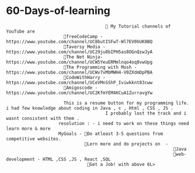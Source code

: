 # 60-Days-of-learning
                                          📌 My Tutorial channels of YouTube are 
                          🔹freeCodeCamp - https://www.youtube.com/channel/UC8butISFwT-Wl7EV0hUK0BQ
                          🔹Taversy Media - https://www.youtube.com/channel/UC29ju8bIPH5as8OGnQzwJyA
                          🔹The Net Ninja- https://www.youtube.com/channel/UCW5YeuERMmlnqo4oq8vwUpg
                          🔹The Programming with Mosh - https://www.youtube.com/channel/UCWv7vMbMWH4-V0ZXdmDpPBA
                          🔹CodeWithHarry - https://www.youtube.com/channel/UCeVMnSShP_Iviwkknt83cww
                          🔹Amigoscode - https://www.youtube.com/channel/UC2KfmYEM4KCuA1ZurravgYw
                          
                          This is a resume button for my programming life. i had few knowledge about coding in Java , c , Html , CSS , JS . 
						                  I probably lost the track and i wasnt consistent with them .
                        resolution : - i need to work on these things need learn more & more 
                        MyGoals - 🎯Do atleast 3-5 questions from competitive websites.
                                  🎯Lern more and do projects on  - 
                                                                    📌Java
                                                                    📌web-development - HTML ,CSS ,JS , React ,SQL
                                   🎯Get a Job! with above 6L>
          
                          
